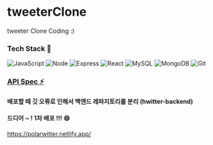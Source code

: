 # tweeterClone
tweeter Clone Coding :) 


### Tech Stack 🔭

![JavaScript](https://img.shields.io/badge/JavaScript-F7DF1E.svg?&style=for-the-badge&logo=JavaScript&logoColor=black)
![Node](https://img.shields.io/badge/Node-339933.svg?&style=for-the-badge&logo=Node.js&logoColor=black)
![Express](https://img.shields.io/badge/Express-000000.svg?&style=for-the-badge&logo=Express&logoColor=white)
![React](https://img.shields.io/badge/React-61DAFB.svg?&style=for-the-badge&logo=React&logoColor=black)
![MySQL](https://img.shields.io/badge/MySQL-4479A1.svg?&style=for-the-badge&logo=MySQL&logoColor=black)
![MongoDB](https://img.shields.io/badge/MongoDB-47A248.svg?&style=for-the-badge&logo=MongoDB&logoColor=black)
![Git](https://img.shields.io/badge/Git-F05032.svg?&style=for-the-badge&logo=Git&logoColor=black)

### [API Spec ⚡](https://satisfying-elephant-316.notion.site/API-Spec-1aee94ca79e0413eab7de050a0603e3b)

#### 배포할 때 깃 오류로 인해서 백엔드 레파지토리를 분리 (hwitter-backend)

#### 드디어 ~ ! 1차 배포 !!! 😄
https://polarwitter.netlify.app/
<!--

<img alt="Java" src ="https://img.shields.io/badge/JAVA-3776AB.svg?&style=for-the-badge&logo=JAVA&logoColor=White"/>
<img alt="JavaScript" src ="https://img.shields.io/badge/JavaScript-F7DF1E.svg?&style=for-the-badge&logo=JavaScript&logoColor=black"/>
<img src="https://img.shields.io/badge/기술이름-#제외색상번호?style=for-the-badge&logo=아이콘이름&logoColor=white">
**polarHub25/polarHub25** is a ✨ _special_ ✨ repository because its `README.md` (this file) appears on your GitHub profile.

Here are some ideas to get you started:

- 🔭 I’m currently working on ...
- 🌱 I’m currently learning ...
- 👯 I’m looking to collaborate on ...
- 🤔 I’m looking for help with ...
- 💬 Ask me about ...
- 📫 How to reach me: ...
- 😄 Pronouns: ...
- ⚡ Fun fact: ...
-->
